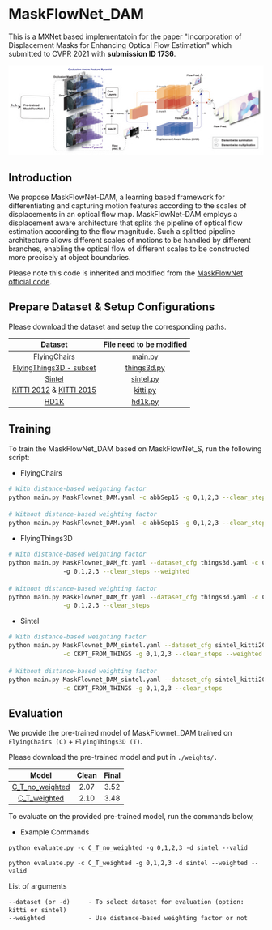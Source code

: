 # MaskFlowNet_DAM
This is a MXNet based implementatoin for the paper "Incorporation of Displacement Masks for Enhancing Optical Flow Estimation" which submitted to CVPR 2021 with **submission ID 1736**. 

<center>
<img src="./assets/archi.png" width="800"></img>
</center>


## Introduction
We propose MaskFlowNet-DAM, a learning based framework for differentiating and capturing motion features according to the scales of displacements in an optical flow map. MaskFlowNet-DAM employs a displacement aware architecture that splits the pipeline of optical flow estimation according to the flow magnitude.  Such a splitted pipeline architecture allows different scales of motions to be handled by different branches, enabling the optical flow of different scales to be constructed more precisely at object boundaries.



Please note this code is inherited and modified from the [MaskFlowNet official code](https://github.com/microsoft/MaskFlownet).

## Prepare Dataset & Setup Configurations 
Please download the dataset and setup the corresponding paths.

| Dataset | File need to be modified |
|:----:|:----:|
| [FlyingChairs](https://lmb.informatik.uni-freiburg.de/resources/datasets/FlyingChairs.en.html) | [main.py](./main.py)|
| [FlyingThings3D - subset](https://lmb.informatik.uni-freiburg.de/resources/datasets/SceneFlowDatasets.en.html) | [things3d.py](./reader/things3d.py) | 
| [Sintel](http://sintel.is.tue.mpg.de/downloads) | [sintel.py](./reader/sintel.py) |
| [KITTI 2012](http://www.cvlibs.net/datasets/kitti/eval_stereo_flow.php?benchmark=flow) & [KITTI 2015](http://www.cvlibs.net/datasets/kitti/eval_scene_flow.php?benchmark=flow) | [kitti.py](./reader/kitti.py) 
| [HD1K](http://hci-benchmark.iwr.uni-heidelberg.de/) | [hd1k.py](./reader/hd1k) |

## Training 
To train the MaskFlowNet_DAM based on MaskFlowNet_S, run the following script:

* FlyingChairs
```bash
# With distance-based weighting factor
python main.py MaskFlownet_DAM.yaml -c abbSep15 -g 0,1,2,3 --clear_steps --weighted

# Without distance-based weighting factor
python main.py MaskFlownet_DAM.yaml -c abbSep15 -g 0,1,2,3 --clear_steps
```

* FlyingThings3D
```bash
# With distance-based weighting factor
python main.py MaskFlownet_DAM_ft.yaml --dataset_cfg things3d.yaml -c CKPT_FROM_CHAIRS \ 
               -g 0,1,2,3 --clear_steps --weighted

# Without distance-based weighting factor
python main.py MaskFlownet_DAM_ft.yaml --dataset_cfg things3d.yaml -c CKPT_FROM_CHAIRS \
               -g 0,1,2,3 --clear_steps
```

* Sintel
```bash
# With distance-based weighting factor
python main.py MaskFlownet_DAM_sintel.yaml --dataset_cfg sintel_kitti2015_hd1k.yaml \
               -c CKPT_FROM_THINGS -g 0,1,2,3 --clear_steps --weighted

# Without distance-based weighting factor
python main.py MaskFlownet_DAM_sintel.yaml --dataset_cfg sintel_kitti2015_hd1k.yaml \
               -c CKPT_FROM_THINGS -g 0,1,2,3 --clear_steps 
```

## Evaluation
We provide the pre-trained model of MaskFlownet_DAM trained on `FlyingChairs (C)` + `FlyingThings3D (T)`.

Please download the pre-trained model and put in `./weights/.`

| Model  | Clean |   Final |
| :----: | :-----: | :----: |
| [C_T_no_weighted](https://drive.google.com/file/d/1ou5DRH6ug_xKi2wZWQ81reY0GBR62qyv/view?usp=sharing) | 2.07 |  3.52 |
| [C_T_weighted](https://drive.google.com/file/d/1EdHz4gRnloU8fQ_JZ4NVrraBShijWWrt/view?usp=sharing)    | 2.10 |  3.48 | 

To evaluate on the provided pre-trained model, run the commands below,
* Example Commands
```
python evaluate.py -c C_T_no_weighted -g 0,1,2,3 -d sintel --valid 
```
```
python evaluate.py -c C_T_weighted -g 0,1,2,3 -d sintel --weighted --valid 
```

List of arguments
```
--dataset (or -d)     - To select dataset for evaluation (option: kitti or sintel)
--weighted            - Use distance-based weighting factor or not
```
